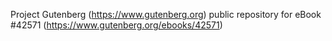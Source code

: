 Project Gutenberg (https://www.gutenberg.org) public repository for eBook #42571 (https://www.gutenberg.org/ebooks/42571)

